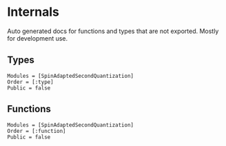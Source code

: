 # Internals

Auto generated docs for functions and types that are not exported.
Mostly for development use.

## Types
```@autodocs
Modules = [SpinAdaptedSecondQuantization]
Order = [:type]
Public = false
```

## Functions
```@autodocs
Modules = [SpinAdaptedSecondQuantization]
Order = [:function]
Public = false
```
